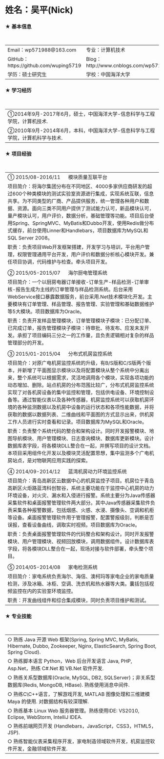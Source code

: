 # 姓名：吴平(Nick) 

<h3>★	基本信息</h3>
<table>
  <tr>
    <td> Email：wp571988@163.com </td>
    <td> 专业：计算机技术 </td>
  </tr>
  <tr>
    <td> GitHub： https://github.com/wuping5719 </td>
    <td> Blog： http://www.cnblogs.com/wp5719 </td>
  </tr>
  <tr>
    <td> 学历：硕士研究生 </td>
    <td> 学校：中国海洋大学 </td>
  </tr>
</table>

<h3>★	学习经历</h3>                                                        
<table>
  <tr>
    <td>①2014年9月-2017年6月，硕士，中国海洋大学-信息科学与工程学院，计算机技术.</td>
  </tr>
  <tr>
    <td>②2010年9月-2014年6月，本科，中国海洋大学-信息科学与工程学院，计算机科学与技术.</td>
  </tr>
</table>

<h3>★	项目经验</h3>                                                        
<table>
  <tr>
    <td> ① 2015/08-2016/11 &nbsp;&nbsp;&nbsp;&nbsp; 模块质量互联平台 </td>
  </tr>
  <tr>
    <td>项目简介：将海尔集团分布在不同地区、4000多家供应商研发的超过600个种类模块的测试实验室资源进行集成，实现系统互联，信息共享。为不同类型的厂商、产品提供服务，统一管理各种用户和数据、资源。面向三类不同用户提供了测试能力认可，新品模块认可，量产模块认可，用户评价，数据分析，基础管理等功能。项目后台使用Spring、SpringMVC、MyBatis和Dubbo开发，使用Redis做分布式缓存，前台使用Linner和Handlebars，项目数据库为MySQL和SQL Server 2008。</td>
  </tr>
  <tr>
    <td>职责：负责项目Web开发框架搭建，开发学习与培训，平台用户管理，权限管理通用平台开发，用户评价和数据分析核心模块开发。兼任项目协调，代码维护与检查。牵头项目开发。</td>
  </tr>
  <tr>
    <td> </td>
  </tr>
  <tr>
    <td> ② 2015/05-2015/07 &nbsp;&nbsp;&nbsp;&nbsp; 海尔厨电管理系统 </td>
  </tr>
  <tr>
    <td>项目简介：一个以厨房电器订单接收-订单生产-样品检测-订单审核-报告生成为主线的订单管理与样品检测系统。后台采用WebService接口暴露数据服务，前台采用.Net技术模块化开发。主要模块有订单管理、样品管理、报告管理、实验管理和基础数据维护等5大模块。项目数据库为Oracle。</td>
  </tr>
  <tr>
    <td>职责：负责开发样品管理模块，订单管理模块子模块：已分配订单、已完成订单，报告管理模块子模块：待审批、待发布、应发未发开发。承担了项目编码三分之一的工作量，且负责逻辑相对复杂的样品管理部分的开发。</td>
  </tr>
  <tr>
    <td></td>
  </tr>
  <tr>
    <td> ③ 2015/01-2015/04 &nbsp;&nbsp;&nbsp;&nbsp; 分布式机房监控系统 </td>
  </tr>
  <tr>
    <td>项目简介：对原广电机房监控系统的升级，有B/S版和C/S版两个版本，并新增了平面图显示模块以及将配置模块从整个系统中分离出来，整个系统可以根据需求，灵活地调用各个模块，实现各项功能的动态增加、删除。站点机房的分布范围比较广，分布式机房监控系统实现了对各机房设备的集中监控和管理，包括供电设备、环境控制设备等。通过智能仪表以及各种传感器，机房监控系统可以获取机房环境的各种监测数据以及机房中设备的运行状态和各项性能数据，并将获取的数据以数据列表、二维曲线和平面图的方式显示出来，供机房工作人员进行实时查看和记录。项目数据库为MySQL和Oracle。</td>
  </tr>
  <tr>
    <td>职责：负责整个系统代码的整合和架构设计。同时开发报警模块、地图导航模块、用户管理模块、日志查询模块、数据库更新模块。设计数据库表字段，将各模块DLL整合在一起，并撰写项目的设计文档。本项目采用组件化开发以及模块灵活配置思想，集中监测多个广电机房站点，是对物联网应用实践的探索。</td>
  </tr>
  <tr>
    <td></td>
  </tr>
  <tr>
    <td> ④ 2014/09-2014/12  &nbsp;&nbsp;&nbsp;&nbsp; 蓝湾机房动力环境监控系统 </td>
  </tr>
  <tr>
    <td>项目简介：青岛高新区云数据中心的机房监控子项目。机房位于青岛高新区火炬路蓝湾科创智谷，系统主要功能在于监控中心机房的动力环境设备，对火灾、漏水和入侵进行报警。系统主要分为Java传感器采集软件和桌面报警管理软件两大部分。其中Java传感器采集软件负责采集各种报警数据，包括烟感、火感、水浸、摄像头、空调和机柜等设备。桌面报警管理软件用于管理报警，配置警报级别，判断是否误报，查看设备曲线，调取实时视频。项目数据库为Oracle。</td>
  </tr>
  <tr>
    <td>职责：负责桌面报警管理软件的代码整合和架构设计。同时开发报警模块、用户管理模块、视频回放模块，调用数据组件。设计数据库表字段，将各模块DLL整合在一起，现场对接与软件部署，牵头整个项目。</td>
  </tr>
  <tr>
    <td></td>
  </tr>
  <tr>
    <td> ⑤ 2014/05-2014/08 &nbsp;&nbsp;&nbsp;&nbsp; 家电检测系统 </td>
  </tr>
  <tr>
    <td>项目简介：家电系统负责海尔、海信、澳柯玛等家电企业的家电质量检测，涉及冰箱、冰柜、空调、洗衣机和热水器等大类。囊括包括视频监控在内的实验室环境监控。</td>
  </tr>
  <tr>
    <td>职责：开发曲线组件和综合集成模块，同时负责项目维护和测试。</td>
  </tr>
</table>

<h3>★ 专业技能</h3>                                                        
<table>
  <tr>
    <td> ○ 熟练 Java 开源 Web 框架(Spring, Spring MVC, MyBatis, Hibernate, Dubbo, Zookeeper, Nginx, ElasticSearch, Spring Boot, Spring Cloud). </td>
  </tr>
  <tr>
    <td> ○ 熟练脚本语言 Python，Web 后台开发语言 Java, PHP, Asp.Net，熟练 C#.Net 和 VB.Net 软件开发. </td>
  </tr>
  <tr>
    <td> ○ 熟练关系型数据库(Oracle, MySQL, DB2, SQLServer)；非关系型数据库(Redis, MongoDB, HBase). 熟练使用消息中间件. </td>
  </tr>
  <tr>
    <td> ○ 熟练C\C++语言，了解游戏开发, MATLAB 图像处理和三维建模 Maya 的使用. 对数据结构有较深理解. </td>
  </tr>
  <tr>
    <td> ○ 熟练基本 Linux Web 服务器管理。熟练使用IDE: VS2010, Eclipse, WebStorm, IntelliJ IDEA. </td>
  </tr>
  <tr>
    <td> ○ 熟练前端网页开发 (Handlebars，JavaScript，CSS3，HTML5，JSP).</td>
  </tr>
  <tr>
    <td> ○ 熟练智能仪表采集程序开发，家电制造领域软件开发，机房监控软件开发，金融领域软件开发.</td>
  </tr>
</table>
